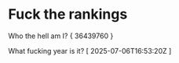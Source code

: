 # Fuck the rankings

Who the hell am I?
{ 36439760 }

What fucking year is it?
[ 2025-07-06T16:53:20Z ]
